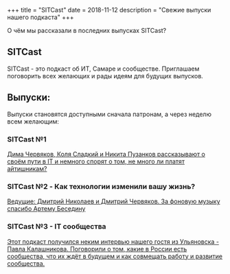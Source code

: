 +++
title = "SITCast"
date = 2018-11-12
description = "Свежие выпуски нашего подкаста"
+++

О чём мы рассказали в последних выпусках SITCast?

<!-- more -->

## SITCast 

SITCast - это подкаст об ИТ, Самаре и сообществе. Приглашаем поговорить всех желающих и рады идеям для будущих выпусков.

## Выпуски:

Выпуски становятся доступными сначала патронам, а через неделю всем желающим:

### SITCast №1 

[Дима Червяков, Коля Сладкий и Никита Пузанков рассказывают о своём пути в IT и немного спорят о том, не много ли платят айтишникам?](https://www.patreon.com/posts/sitcast-1-21768072)

### SITCast №2 - Как технологии изменили вашу жизнь? 

[Ведущие: Дмитрий Николаев и Дмитрий Червяков. За фоновую музыку спасибо Артему Беседину](https://www.patreon.com/posts/sitcast-no-2-kak-22059997)

### SITCast №3 - IT сообщества

[Этот подкаст получился неким интервью нашего гостя из Ульяновска - Павла Калашникова. Поговорили о том, какие в России есть сообщества, что их ждёт в будущем и как совмещать работу и развитие сообщества.](https://www.patreon.com/posts/sitcast-no-3-it-22522098)
